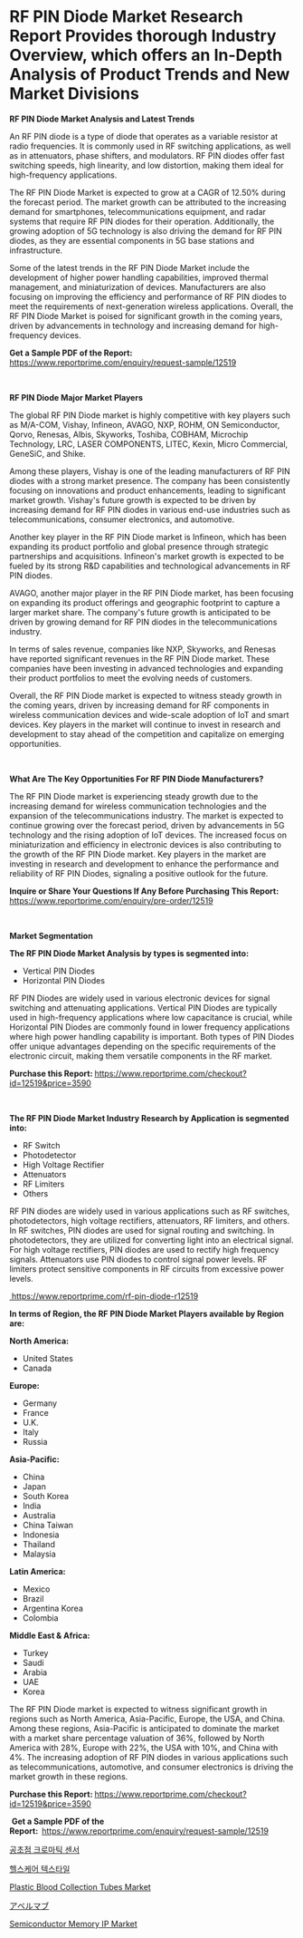 <p><h1>RF PIN Diode Market Research Report Provides thorough Industry Overview, which offers an In-Depth Analysis of Product Trends and New Market Divisions</h1></p><p><strong>RF PIN Diode Market Analysis and Latest Trends</strong></p>
<p><p>An RF PIN diode is a type of diode that operates as a variable resistor at radio frequencies. It is commonly used in RF switching applications, as well as in attenuators, phase shifters, and modulators. RF PIN diodes offer fast switching speeds, high linearity, and low distortion, making them ideal for high-frequency applications.</p><p>The RF PIN Diode Market is expected to grow at a CAGR of 12.50% during the forecast period. The market growth can be attributed to the increasing demand for smartphones, telecommunications equipment, and radar systems that require RF PIN diodes for their operation. Additionally, the growing adoption of 5G technology is also driving the demand for RF PIN diodes, as they are essential components in 5G base stations and infrastructure.</p><p>Some of the latest trends in the RF PIN Diode Market include the development of higher power handling capabilities, improved thermal management, and miniaturization of devices. Manufacturers are also focusing on improving the efficiency and performance of RF PIN diodes to meet the requirements of next-generation wireless applications. Overall, the RF PIN Diode Market is poised for significant growth in the coming years, driven by advancements in technology and increasing demand for high-frequency devices.</p></p>
<p><strong>Get a Sample PDF of the Report:&nbsp;</strong> <a href="https://www.reportprime.com/enquiry/request-sample/12519">https://www.reportprime.com/enquiry/request-sample/12519</a></p>
<p>&nbsp;</p>
<p><strong>RF PIN Diode Major Market Players</strong></p>
<p><p>The global RF PIN Diode market is highly competitive with key players such as M/A-COM, Vishay, Infineon, AVAGO, NXP, ROHM, ON Semiconductor, Qorvo, Renesas, Albis, Skyworks, Toshiba, COBHAM, Microchip Technology, LRC, LASER COMPONENTS, LITEC, Kexin, Micro Commercial, GeneSiC, and Shike. </p><p>Among these players, Vishay is one of the leading manufacturers of RF PIN diodes with a strong market presence. The company has been consistently focusing on innovations and product enhancements, leading to significant market growth. Vishay's future growth is expected to be driven by increasing demand for RF PIN diodes in various end-use industries such as telecommunications, consumer electronics, and automotive.</p><p>Another key player in the RF PIN Diode market is Infineon, which has been expanding its product portfolio and global presence through strategic partnerships and acquisitions. Infineon's market growth is expected to be fueled by its strong R&D capabilities and technological advancements in RF PIN diodes.</p><p>AVAGO, another major player in the RF PIN Diode market, has been focusing on expanding its product offerings and geographic footprint to capture a larger market share. The company's future growth is anticipated to be driven by growing demand for RF PIN diodes in the telecommunications industry.</p><p>In terms of sales revenue, companies like NXP, Skyworks, and Renesas have reported significant revenues in the RF PIN Diode market. These companies have been investing in advanced technologies and expanding their product portfolios to meet the evolving needs of customers.</p><p>Overall, the RF PIN Diode market is expected to witness steady growth in the coming years, driven by increasing demand for RF components in wireless communication devices and wide-scale adoption of IoT and smart devices. Key players in the market will continue to invest in research and development to stay ahead of the competition and capitalize on emerging opportunities.</p></p>
<p>&nbsp;</p>
<p><strong>What Are The Key Opportunities For RF PIN Diode Manufacturers?</strong></p>
<p><p>The RF PIN Diode market is experiencing steady growth due to the increasing demand for wireless communication technologies and the expansion of the telecommunications industry. The market is expected to continue growing over the forecast period, driven by advancements in 5G technology and the rising adoption of IoT devices. The increased focus on miniaturization and efficiency in electronic devices is also contributing to the growth of the RF PIN Diode market. Key players in the market are investing in research and development to enhance the performance and reliability of RF PIN Diodes, signaling a positive outlook for the future.</p></p>
<p><strong>Inquire or Share Your Questions If Any Before Purchasing This Report:</strong> <a href="https://www.reportprime.com/enquiry/pre-order/12519">https://www.reportprime.com/enquiry/pre-order/12519</a></p>
<p>&nbsp;</p>
<p><strong>Market Segmentation</strong></p>
<p><strong>The RF PIN Diode Market Analysis by types is segmented into:</strong></p>
<p><ul><li>Vertical PIN Diodes</li><li>Horizontal PIN Diodes</li></ul></p>
<p><p>RF PIN Diodes are widely used in various electronic devices for signal switching and attenuating applications. Vertical PIN Diodes are typically used in high-frequency applications where low capacitance is crucial, while Horizontal PIN Diodes are commonly found in lower frequency applications where high power handling capability is important. Both types of PIN Diodes offer unique advantages depending on the specific requirements of the electronic circuit, making them versatile components in the RF market.</p></p>
<p><strong>Purchase this Report:&nbsp;</strong><a href="https://www.reportprime.com/checkout?id=12519&price=3590">https://www.reportprime.com/checkout?id=12519&price=3590</a></p>
<p>&nbsp;</p>
<p><strong>The RF PIN Diode Market Industry Research by Application is segmented into:</strong></p>
<p><ul><li>RF Switch</li><li>Photodetector</li><li>High Voltage Rectifier</li><li>Attenuators</li><li>RF Limiters</li><li>Others</li></ul></p>
<p><p>RF PIN diodes are widely used in various applications such as RF switches, photodetectors, high voltage rectifiers, attenuators, RF limiters, and others. In RF switches, PIN diodes are used for signal routing and switching. In photodetectors, they are utilized for converting light into an electrical signal. For high voltage rectifiers, PIN diodes are used to rectify high frequency signals. Attenuators use PIN diodes to control signal power levels. RF limiters protect sensitive components in RF circuits from excessive power levels.</p></p>
<p><a href="https://www.reportprime.com/rf-pin-diode-r12519">&nbsp;https://www.reportprime.com/rf-pin-diode-r12519</a></p>
<p><strong>In terms of Region, the RF PIN Diode Market Players available by Region are:</strong></p>
<p>
    <p> <strong> North America: </strong>
        <ul>
            <li>United States</li>
            <li>Canada</li>
        </ul>
        </p> 
    <p> <strong> Europe: </strong>
        <ul>
            <li>Germany</li>
            <li>France</li>
            <li>U.K.</li>
            <li>Italy</li>
            <li>Russia</li>
        </ul>
        </p> 
    <p> <strong> Asia-Pacific: </strong>
        <ul>
            <li>China</li>
            <li>Japan</li>
            <li>South Korea</li>
            <li>India</li>
            <li>Australia</li>
            <li>China Taiwan</li>
            <li>Indonesia</li>
            <li>Thailand</li>
            <li>Malaysia</li>
        </ul>
        </p> 
    <p> <strong> Latin America: </strong>
        <ul>
            <li>Mexico</li>
            <li>Brazil</li>
            <li>Argentina Korea</li>
            <li>Colombia</li>
        </ul>
        </p> 
    <p> <strong> Middle East & Africa: </strong>
        <ul>
            <li>Turkey</li>
            <li>Saudi</li>
            <li>Arabia</li>
            <li>UAE</li>
            <li>Korea</li>
        </ul>
    </p>
    </p>
<p><p>The RF PIN Diode market is expected to witness significant growth in regions such as North America, Asia-Pacific, Europe, the USA, and China. Among these regions, Asia-Pacific is anticipated to dominate the market with a market share percentage valuation of 36%, followed by North America with 28%, Europe with 22%, the USA with 10%, and China with 4%. The increasing adoption of RF PIN diodes in various applications such as telecommunications, automotive, and consumer electronics is driving the market growth in these regions.</p></p>
<p><strong>Purchase this Report: </strong><a href="https://www.reportprime.com/checkout?id=12519&price=3590">https://www.reportprime.com/checkout?id=12519&price=3590</a></p>
<p>&nbsp;<strong>Get a Sample PDF of the Report:&nbsp;&nbsp;</strong><a href="https://www.reportprime.com/enquiry/request-sample/12519">https://www.reportprime.com/enquiry/request-sample/12519</a></p>
<p><strong></strong></p>
<p><p><a href="https://github.com/airdroplover110/Market-Research-Report-List-1/blob/main/985691913901.md">공초점 크로마틱 센서</a></p><p><a href="https://medium.com/@antosuigrtley99783676/%ED%97%AC%EC%8A%A4%EC%BC%80%EC%96%B4-%EC%84%AC%EC%9C%A0-%EC%8B%9C%EC%9E%A5-%EA%B8%80%EB%A1%9C%EB%B2%8C-%EB%B0%8F-%EC%A7%80%EC%97%AD-%EB%B6%84%EC%84%9D-%EC%B5%9C%EC%A2%85-%EC%82%AC%EC%9A%A9%EC%9E%90-%EC%A0%9C%ED%92%88-%EB%B0%8F-%EC%A7%80%EC%97%AD%EC%97%90-%EC%B4%88%EC%A0%90%EC%9D%84-%EB%A7%9E%EC%B6%98-%EB%B6%84%EC%84%9D-%EB%B0%8F-%EC%98%88%EC%B8%A1-2024-2031-9f4c080f5f9a">헬스케어 텍스타일</a></p><p><a href="https://issuu.com/reportprime-2/docs/plastic-blood-collection-tubes-market-size-2030.pp">Plastic Blood Collection Tubes Market</a></p><p><a href="https://medium.com/@queenlitle19361/%E5%9C%B0%E5%9F%9F-%E3%82%BF%E3%82%A4%E3%83%97-%E4%BD%BF%E7%94%A8%E6%96%B9%E6%B3%95-%E4%BB%95%E6%A7%98%E5%88%A5-%E3%81%8A%E3%82%88%E3%81%B3%E3%82%A2%E3%83%97%E3%83%AA%E3%82%B1%E3%83%BC%E3%82%B7%E3%83%A7%E3%83%B3-%E3%83%A1%E3%83%AB%E3%82%B1%E3%83%AB%E7%B4%B0%E8%83%9E%E3%81%8C%E3%82%93-%E9%9D%9E%E5%B0%8F%E7%B4%B0%E8%83%9E%E8%82%BA%E3%81%8C%E3%82%93-nsclc-%E3%81%9D%E3%81%AE%E4%BB%96-%E3%81%AB%E3%82%88%E3%82%8B-%E3%82%B0%E3%83%AD%E3%83%BC%E3%83%90%E3%83%AB%E3%82%A2%E3%83%99%E3%83%AB%E3%83%9E%E3%83%96%E5%B8%82%E5%A0%B4%E3%81%AE%E3%83%88%E3%83%AC%E3%83%B3%E3%83%89%E3%81%A8%E6%88%90%E9%95%B7%E6%A9%9F%E4%BC%9A%E3%81%AE%E8%A9%95%E4%BE%A1-677be2a0d1f2">アベルマブ</a></p><p><a href="https://github.com/AndreanneHane2023/Market-Research-Report-List-2/blob/main/semiconductor-memory-ip-market.md">Semiconductor Memory IP Market</a></p></p>